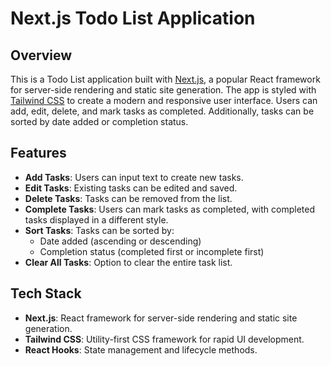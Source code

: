 # Next.js Todo List Application

## Overview

This is a Todo List application built with [Next.js](https://nextjs.org/), a popular React framework for server-side rendering and static site generation. The app is styled with [Tailwind CSS](https://tailwindcss.com/) to create a modern and responsive user interface. Users can add, edit, delete, and mark tasks as completed. Additionally, tasks can be sorted by date added or completion status.

## Features

- **Add Tasks**: Users can input text to create new tasks.
- **Edit Tasks**: Existing tasks can be edited and saved.
- **Delete Tasks**: Tasks can be removed from the list.
- **Complete Tasks**: Users can mark tasks as completed, with completed tasks displayed in a different style.
- **Sort Tasks**: Tasks can be sorted by:
  - Date added (ascending or descending)
  - Completion status (completed first or incomplete first)
- **Clear All Tasks**: Option to clear the entire task list.

## Tech Stack

- **Next.js**: React framework for server-side rendering and static site generation.
- **Tailwind CSS**: Utility-first CSS framework for rapid UI development.
- **React Hooks**: State management and lifecycle methods.

